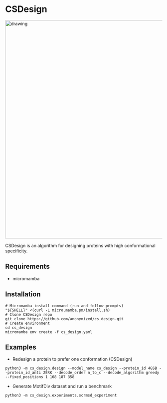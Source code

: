 # CSDesign
<img src="https://github.com/anonymized/cs_design/blob/master/data/figs/title_fig_csd.png?raw=true" alt="drawing" width="700"/>

CSDesign is an algorithm for designing proteins with high conformational specificity.

## Requirements
- micromamba

## Installation
```
# Micromamba install command (run and follow prompts)
"${SHELL}" <(curl -L micro.mamba.pm/install.sh)
# Clone CSDesign repo
git clone https://github.com/anonymized/cs_design.git
# Create environment
cd cs_design
micromamba env create -f cs_design.yaml
```


## Examples
- Redesign a protein to prefer one conformation (CSDesign)
```
python3 -m cs_design.design --model_name cs_design --protein_id 4GSB --protein_id_anti 2ERK --decode_order n_to_c --decode_algorithm greedy --fixed_positions 1 168 187 358
```
- Generate MotifDiv dataset and run a benchmark
```
python3 -m cs_design.experiments.scrmsd_experiment
````
